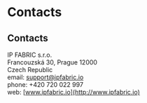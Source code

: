 # Contacts

## Contacts

IP FABRIC s.r.o.  
Francouzská 30, Prague 12000  
Czech Republic  
email: <support@ipfabric.io>  
phone: +420 720 022 997  
web: [www.ipfabric.io](http://www.ipfabric.io)
